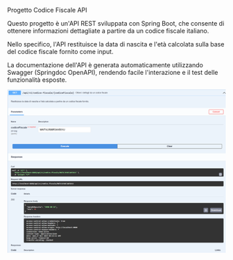 Progetto Codice Fiscale API

Questo progetto è un'API REST sviluppata con Spring Boot, che consente di ottenere informazioni dettagliate a partire da un codice fiscale italiano. 

Nello specifico, l'API restituisce la data di nascita e l'età calcolata sulla base del codice fiscale fornito come input.

La documentazione dell'API è generata automaticamente utilizzando Swagger (Springdoc OpenAPI), rendendo facile l'interazione e il test delle funzionalità esposte.

![img.png](img.png)